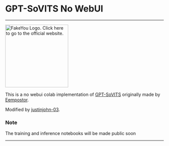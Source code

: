 # GPT-SoVITS No WebUI
___

<a href="https://fakeyou.com/"><img src="https://fakeyou.com/fakeyou/FakeYou-Logo.png" alt="FakeYou Logo. Click here to go to the official website." width="200"></a>

This is a no webui colab implementation of [GPT-SoVITS](https://github.com/RVC-Boss/GPT-SoVITS) originally made by [Eempostor](https://github.com/Eempostor).

Modified by [justinjohn-03](https://github.com/justinjohn0306).

### Note

The training and inference notebooks will be made public soon
___
